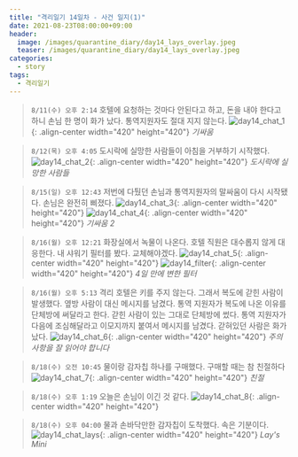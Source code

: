 ```yaml
---
title: "격리일기 14일차 - 사건 일지(1)"
date: 2021-08-23T08:00:00+09:00
header:
  image: /images/quarantine_diary/day14_lays_overlay.jpeg
  teaser: /images/quarantine_diary/day14_lays_overlay.jpeg
categories:
  - story
tags:
  - 격리일기
---
```



>`8/11(수) 오후 2:14`
호텔에 요청하는 것마다 안된다고 하고, 돈을 내야 한다고 하니 손님 한 명이 화가 났다. 통역지원자도 절대 지지 않는다.
![day14_chat_1](/images/quarantine_diary/day14_chat_1.jpeg){: .align-center width="420" height="420"}
*기싸움*  

>`8/12(목) 오후 4:05`
도시락에 실망한 사람들이 아침을 거부하기 시작했다.
![day14_chat_2](/images/quarantine_diary/day14_chat_2.jpeg){: .align-center width="420" height="420"}
*도시락에 실망한 사람들*  

>`8/15(일) 오후 12:43`
저번에 다퉜던 손님과 통역지원자의 말싸움이 다시 시작됐다. 손님은 완전히 삐졌다.
![day14_chat_3](/images/quarantine_diary/day14_chat_3.jpeg){: .align-center width="420" height="420"}
![day14_chat_4](/images/quarantine_diary/day14_chat_4.jpeg){: .align-center width="420" height="420"}
*기싸움 2*

>`8/16(월) 오후 12:21`
화장실에서 녹물이 나온다. 호텔 직원은 대수롭지 않게 대응한다. 내 샤워기 필터를 봤다. 교체해야겠다.
![day14_chat_5](/images/quarantine_diary/day14_chat_5.jpeg){: .align-center width="420" height="420"}
![day14_filter](/images/quarantine_diary/day14_filter.jpeg){: .align-center width="420" height="420"}
*4일 만에 변한 필터*

>`8/16(월) 오후 5:13`
격리 호텔은 키를 주지 않는다. 그래서 복도에 갇힌 사람이 발생했다. 옆방 사람이 대신 메시지를 남겼다. 통역 지원자가 복도에 나온 이유를 단체방에 써달라고 한다. 갇힌 사람이 있는 그대로 단체방에 썼다. 통역 지원자가 다음에 조심해달라고 이모지까지 붙여서 메시지를 남겼다. 갇혀있던 사람은 화가 났다.
![day14_chat_6](/images/quarantine_diary/day14_chat_6.jpeg){: .align-center width="420" height="420"}
*주의사항을 잘 읽어야 합니다*

>`8/18(수) 오전 10:45`
물이랑 감자칩 하나를 구매했다. 구매할 때는 참 친절하다
![day14_chat_7](/images/quarantine_diary/day14_chat_7.jpeg){: .align-center width="420" height="420"}
*친절*

>`8/18(수) 오후 1:19`
오늘은 손님이 이긴 것 같다.
![day14_chat_8](/images/quarantine_diary/day14_chat_8.jpeg){: .align-center width="420" height="420"}

>`8/18(수) 오후 04:00`
물과 손바닥만한 감자칩이 도착했다. 속은 기분이다.
![day14_chat_lays](/images/quarantine_diary/day14_lays.jpeg){: .align-center width="420" height="420"}
*Lay's Mini*
